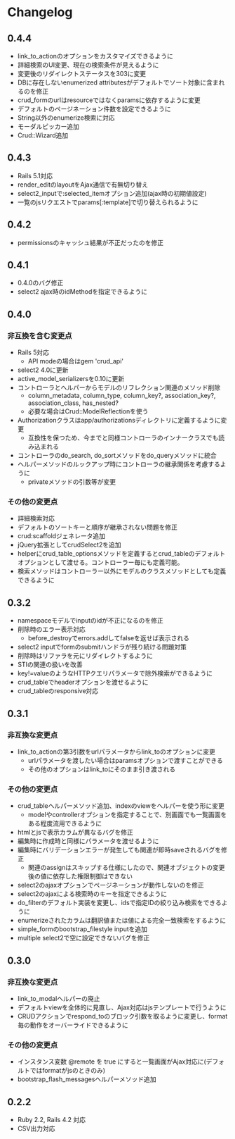 # Changelog

## 0.4.4

* link_to_actionのオプションをカスタマイズできるように
* 詳細検索のUI変更、現在の検索条件が見えるように
* 変更後のリダイレクトステータスを303に変更
* DBに存在しないenumerized attributesがデフォルトでソート対象に含まれるのを修正
* crud_formのurlはresourceではなくparamsに依存するように変更
* デフォルトのページネーション件数を設定できるように
* String以外のenumerize検索に対応
* モーダルピッカー追加
* Crud::Wizard追加

## 0.4.3

* Rails 5.1対応
* render_editのlayoutをAjax通信で有無切り替え
* select2_inputで:selected_itemオプション追加(ajax時の初期値設定)
* 一覧のjsリクエストでparams[:template]で切り替えられるように

## 0.4.2

* permissionsのキャッシュ結果が不正だったのを修正

## 0.4.1

* 0.4.0のバグ修正
* select2 ajax時のidMethodを指定できるように

## 0.4.0

### 非互換を含む変更点

* Rails 5対応
    * API modeの場合はgem 'crud_api'
* select2 4.0に更新
* active_model_serializersを0.10に更新
* コントローラとヘルパーからモデルのリフレクション関連のメソッド削除
    * column_metadata, column_type, column_key?, association_key?, association_class, has_nested?
    * 必要な場合はCrud::ModelReflectionを使う
* Authorizationクラスはapp/authorizationsディレクトリに定義するように変更
    * 互換性を保つため、今までと同様コントローラのインナークラスでも読み込まれる
* コントローラのdo_search, do_sortメソッドをdo_queryメソッドに統合
* ヘルパーメソッドのルックアップ時にコントローラの継承関係を考慮するように
    * privateメソッドの引数等が変更

### その他の変更点

* 詳細検索対応
* デフォルトのソートキーと順序が継承されない問題を修正
* crud:scaffoldジェネレータ追加
* jQuery拡張としてcrudSelect2を追加
* helperにcrud_table_optionsメソッドを定義するとcrud_tableのデフォルトオプションとして渡せる。コントローラー毎にも定義可能。
* 検索メソッドはコントローラー以外にモデルのクラスメソッドとしても定義できるように

## 0.3.2

* namespaceモデルでinputのidが不正になるのを修正
* 削除時のエラー表示対応
    * before_destroyでerrors.addしてfalseを返せば表示される
* select2 inputでformのsubmitハンドラが残り続ける問題対策
* 削除時はリファラを元にリダイレクトするように
* STIの関連の扱いを改善
* key!=valueのようなHTTPクエリパラメータで除外検索ができるように
* crud_tableでheaderオプションを渡せるように
* crud_tableのresponsive対応

## 0.3.1

### 非互換な変更点

* link_to_actionの第3引数をurlパラメータからlink_toのオプションに変更
    * urlパラメータを渡したい場合はparamsオプションで渡すことができる
    * その他のオプションはlink_toにそのまま引き渡される

### その他の変更点

* crud_tableヘルパーメソッド追加、indexのviewをヘルパーを使う形に変更
    * modelやcontrollerオプションを指定することで、別画面でも一覧画面をある程度流用できるように
* htmlとjsで表示カラムが異なるバグを修正
* 編集時に作成時と同様にパラメータを渡せるように
* 編集時にバリデーションエラーが発生しても関連が即時saveされるバグを修正
    * 関連のassignはスキップする仕様にしたので、関連オブジェクトの変更後の値に依存した権限制御はできない
* select2のajaxオプションでページネーションが動作しないのを修正
* select2のajaxによる検索時のキーを指定できるように
* do_filterのデフォルト実装を変更し、idsで指定IDの絞り込み検索をできるように
* enumerizeされたカラムは翻訳値または値による完全一致検索をするように
* simple_formのbootstrap_filestyle inputを追加
* multiple select2で空に設定できないバグを修正

## 0.3.0

### 非互換な変更点

* link_to_modalヘルパーの廃止
* デフォルトviewを全体的に見直し、Ajax対応はjsテンプレートで行うように
* CRUDアクションでrespond_toのブロック引数を取るように変更し、format毎の動作をオーバーライドできるように

### その他の変更点

* インスタンス変数 @remote を true にすると一覧画面がAjax対応に(デフォルトではformatがjsのときのみ)
* bootstrap_flash_messagesヘルパーメソッド追加

## 0.2.2

* Ruby 2.2, Rails 4.2 対応
* CSV出力対応
